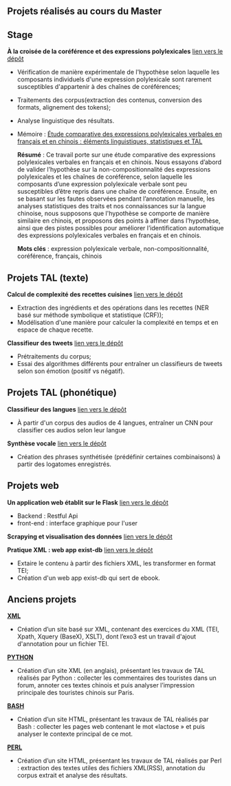## Projets réalisés au cours du Master

## Stage
**À la croisée de la coréférence et des expressions polylexicales** [lien vers le dépôt](https://github.com/anaelle-p/MWE_coref)

- Vérification de manière expérimentale de l'hypothèse selon laquelle les composants individuels d'une expression polylexicale sont rarement susceptibles d'appartenir à des chaînes de coréférences;

- Traitements des corpus(extraction des contenus, conversion des formats, alignement des tokens);

- Analyse linguistique des résultats.

- Mémoire : [Étude comparative des expressions polylexicales verbales en français et en chinois : éléments linguistiques, statistiques et TAL](https://github.com/JyLIU-emma/ProjetsIntro/blob/main/memoire/memoire_JianyingLIU.pdf)

  **Résumé** : Ce travail porte sur une étude comparative des expressions polylexicales verbales en français et en chinois. Nous essayons d’abord de valider l’hypothèse sur la non-compositionnalité des expressions polylexicales et les chaînes de coréférence, selon laquelle les composants d’une expression polylexicale verbale sont peu susceptibles d’être repris dans une chaîne de coréférence. Ensuite, en se basant sur les fautes observées pendant l’annotation manuelle, les analyses statistiques des traits et nos connaissances sur la langue chinoise, nous supposons que l'hypothèse se comporte de manière similaire en chinois, et proposons des points à affiner dans l’hypothèse, ainsi que des pistes possibles pour améliorer l’identification automatique des expressions polylexicales verbales en français et en chinois.

  **Mots clés** : expression polylexicale verbale, non-compositionnalité, coréférence, français, chinois

## Projets TAL (texte)

**Calcul de complexité des recettes cuisines** [lien vers le dépôt](https://github.com/JyLIU-emma/Complexit-_recettes)

- Extraction des ingrédients et des opérations dans les recettes (NER basé sur méthode symbolique et statistique (CRF));
- Modélisation d'une manière pour calculer la complexité en temps et en espace de chaque recette.

**Classifieur des tweets** [lien vers le dépôt](https://github.com/JyLIU-emma/projet-python-classifieur)

- Prétraitements du corpus;
- Essai des algorithmes différents pour entraîner un classifieurs de tweets selon son émotion (positif vs négatif).


## Projets TAL (phonétique)

**Classifieur des langues** [lien vers le dépôt](https://github.com/JyLIU-emma/ProjetsIntro/tree/main/CNN)

- À partir d'un corpus des audios de 4 langues, entraîner un CNN pour classifier ces audios selon leur langue

**Synthèse vocale** [lien vers le dépôt](https://github.com/JyLIU-emma/ProjetsIntro/tree/main/synthese_parole)

- Création des phrases synthétisée (prédéfinir certaines combinaisons) à partir des logatomes enregistrés.

## Projets web

**Un application web établit sur le Flask** [lien vers le dépôt](https://github.com/JyLIU-emma/Projet_flask_RESTful_API_final)

- Backend : Restful Api
- front-end : interface graphique pour l'user

**Scrapying et visualisation des données** [lien vers le dépôt](https://github.com/JyLIU-emma/streamlit_Techweb)

**Pratique XML : web app exist-db** [lien vers le dépôt](https://github.com/JyLIU-emma/projet-documents-structures)

- Extaire le contenu à partir des fichiers XML, les transformer en format TEI;
- Création d'un web app exist-db qui sert de ebook.


## Anciens projets

**[XML](http://www.tal.univ-paris3.fr/plurital/travaux-2019-2020/ppe-s2/22/index.xml)**

- Création d’un site basé sur XML, contenant des exercices du XML (TEI, Xpath, Xquery (BaseX), XSLT), dont l’exo3 est un travail d'ajout d'annotation pour un fichier TEI.

**[PYTHON](http://www.tal.univ-paris3.fr/plurital/travaux-2019-2020/Groupe_chinois_Jianying_Mei_Yimei/pagePrincipal.xml)**

- Création d’un site XML (en anglais), présentant les travaux de TAL réalisés par Python : collecter les commentaires des touristes dans un forum, annoter ces textes chinois et puis analyser l’impression principale des touristes chinois sur Paris.

**[BASH](http://www.tal.univ-paris3.fr/plurital/travaux-2019-2020/ppe-s1/15/)**
- Création d’un site HTML, présentant les travaux de TAL réalisés par Bash : collecter les pages web contenant le mot «lactose » et puis analyser le contexte principal de ce mot.

**[PERL](http://www.tal.univ-paris3.fr/plurital/travaux-2019-2020/ppe-s2/20/)**

- Création d’un site HTML, présentant les travaux de TAL réalisés par Perl : extraction des textes utiles des fichiers XML(RSS), annotation du corpus extrait et analyse des résultats.

